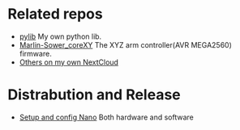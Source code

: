 # Related repos
- [pylib](https://github.com/voicevon/pylib)  My own python lib.
- [Marlin-Sower_coreXY](https://github.com/voicevon/Marlin/tree/sower_coreXY) The XYZ arm controller(AVR MEGA2560) firmware.
- [Others on my own NextCloud](http://voicevon.vicp.io:7001/nc/index.php/s/QYc38w795CtAfAo) 

# Distrabution and Release
- [Setup and config Nano](http://voicevon.vicp.io:7001/nc/index.php/s/RAjQ565gTobiBrK) Both hardware and software
